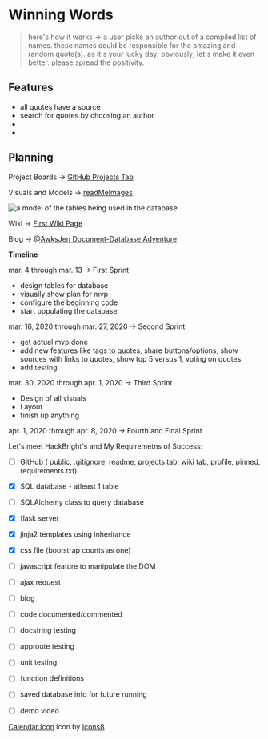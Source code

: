 
# Winning Words  

> here's how it works ->  a user picks an author out of a compiled list of names. these names could be responsible for the amazing and random quote(s). as it's your lucky day; obviously; let's make it even better. please spread the positivity.

## Features
* all quotes have a source
* search for quotes by choosing an author
* 
*

## Planning

Project Boards -> [GitHub Projects Tab](https://github.com/AwksJen/winning-words/projects)

Visuals and Models -> [readMeImages](https://github.com/AwksJen/winning-words/tree/master/readme-images)

![a model of the tables being used in the database](pathtoimage.jpg)

Wiki -> [First Wiki Page](https://github.com/AwksJen/winning-words/wiki/First-Wiki-Page)

Blog -> [@AwksJen Document-Database Adventure](https://awksjen.wordpress.com/)

  **Timeline**

mar. 4 through mar. 13 -> First Sprint
 * design tables for database
 * visually show plan for mvp
 * configure the beginning code
 * start populating the database

mar. 16, 2020 through mar. 27, 2020 -> Second Sprint
 * get actual mvp done
 * add new features like tags to quotes, share buttons/options, show sources with links to quotes, show top 5 versus 1,        voting on quotes
 * add testing

mar. 30, 2020 through apr. 1, 2020 -> Third Sprint
  * Design of all visuals
  * Layout
  * finish up anything
  
apr. 1, 2020 through apr. 8, 2020 -> Fourth and Final Sprint

Let's meet HackBright's and My Requiremetns of Success:

  - [ ] GitHub ( public, .gitignore, readme, projects tab, wiki tab, profile, pinned, requirements.txt)
  - [X] SQL database - atleast 1 table
  - [ ] SQLAlchemy class to query database
  - [X] flask server
  - [X] jinja2 templates using inheritance
  - [X] css file (bootstrap counts as one)
  - [ ] javascript feature to manipulate the DOM
  - [ ] ajax request
  - [ ] blog
  - [ ] code documented/commented
  - [ ] docstring testing
  - [ ] approute testing
  - [ ] unit testing
  - [ ] function definitions
  - [ ] saved database info for future running
  - [ ] demo video
  

<a target="_blank" href="https://icons8.com/icons/set/calendar">Calendar icon</a> icon by <a target="_blank" href="https://icons8.com">Icons8</a>

